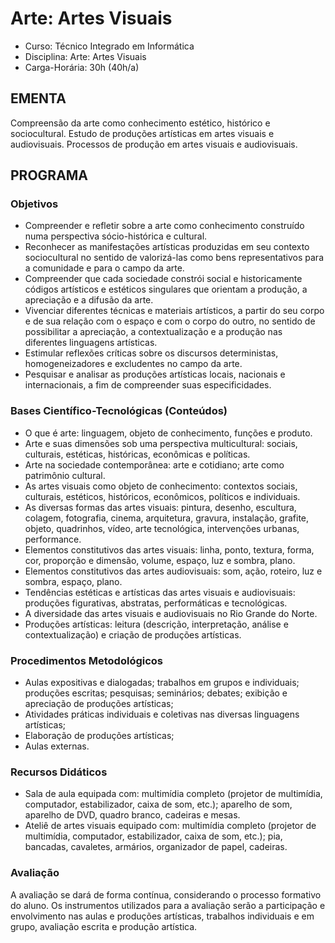 # Arte: Artes Visuais 


* Curso: Técnico Integrado em Informática
* Disciplina: Arte: Artes Visuais                                                                
* Carga-Horária: 30h (40h/a)

## EMENTA

Compreensão da arte como conhecimento estético, histórico e sociocultural. Estudo de produções artísticas em
artes visuais e audiovisuais. Processos de produção em artes visuais e audiovisuais.

## PROGRAMA
### Objetivos

* Compreender e refletir sobre a arte como conhecimento construído numa perspectiva sócio-histórica e cultural.
* Reconhecer as manifestações artísticas produzidas em seu contexto sociocultural no sentido de valorizá-las
  como bens representativos para a comunidade e para o campo da arte.
* Compreender que cada sociedade constrói social e historicamente códigos artísticos e estéticos singulares que
  orientam a produção, a apreciação e a difusão da arte.
* Vivenciar diferentes técnicas e materiais artísticos, a partir do seu corpo e de sua relação com o espaço e com o
  corpo do outro, no sentido de possibilitar a apreciação, a contextualização e a produção nas diferentes
  linguagens artísticas.
* Estimular reflexões críticas sobre os discursos deterministas, homogeneizadores e excludentes no campo da
  arte.
* Pesquisar e analisar as produções artísticas locais, nacionais e internacionais, a fim de compreender suas
  especificidades.

### Bases Científico-Tecnológicas (Conteúdos)

* O que é arte: linguagem, objeto de conhecimento, funções e produto.
* Arte e suas dimensões sob uma perspectiva multicultural: sociais, culturais, estéticas, históricas, econômicas e
  políticas.
* Arte na sociedade contemporânea: arte e cotidiano; arte como patrimônio cultural.
* As artes visuais como objeto de conhecimento: contextos sociais, culturais, estéticos, históricos, econômicos,
  políticos e individuais.
* As diversas formas das artes visuais: pintura, desenho, escultura, colagem, fotografia, cinema, arquitetura,
  gravura, instalação, grafite, objeto, quadrinhos, vídeo, arte tecnológica, intervenções urbanas, performance.
* Elementos constitutivos das artes visuais: linha, ponto, textura, forma, cor, proporção e dimensão, volume,
  espaço, luz e sombra, plano.
* Elementos constitutivos das artes audiovisuais: som, ação, roteiro, luz e sombra, espaço, plano.
* Tendências estéticas e artísticas das artes visuais e audiovisuais: produções figurativas, abstratas, performáticas
  e tecnológicas.
* A diversidade das artes visuais e audiovisuais no Rio Grande do Norte.
* Produções artísticas: leitura (descrição, interpretação, análise e contextualização) e criação de produções
  artísticas.

### Procedimentos Metodológicos

* Aulas expositivas e dialogadas; trabalhos em grupos e individuais; produções escritas; pesquisas; seminários;
  debates; exibição e apreciação de produções artísticas;
* Atividades práticas individuais e coletivas nas diversas linguagens artísticas;
* Elaboração de produções artísticas;
* Aulas externas.

### Recursos Didáticos

* Sala de aula equipada com: multimídia completo (projetor de multimídia, computador, estabilizador, caixa de
  som, etc.); aparelho de som, aparelho de DVD, quadro branco, cadeiras e mesas.
* Ateliê de artes visuais equipado com: multimídia completo (projetor de multimídia, computador, estabilizador,
  caixa de som, etc.); pia, bancadas, cavaletes, armários, organizador de papel, cadeiras.

### Avaliação

A avaliação se dará de forma contínua, considerando o processo formativo do aluno. Os instrumentos utilizados
para a avaliação serão a participação e envolvimento nas aulas e produções artísticas, trabalhos individuais e em
grupo, avaliação escrita e produção artística.
